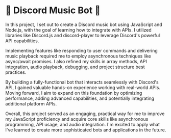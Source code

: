 # :musical_note: Discord Music Bot :musical_note:
In this project, I set out to create a Discord music bot using JavaScript and Node.js, with the goal of learning how to integrate with APIs. I utilized libraries like Discord.js and discord-player to leverage Discord's powerful API capabilities.

Implementing features like responding to user commands and delivering music playback required me to employ asynchronous techniques like async/await promises. I also refined my skills in array methods, API integration, audio playback, debugging, and project structure best practices.

By building a fully-functional bot that interacts seamlessly with Discord's API, I gained valuable hands-on experience working with real-world APIs. Moving forward, I aim to expand on this foundation by optimizing performance, adding advanced capabilities, and potentially integrating additional platform APIs.

Overall, this project served as an engaging, practical way for me to improve my JavaScript proficiency and acquire core skills like asynchronous programming, API usage, and audio integration. I'm excited to apply what I've learned to create more sophisticated bots and applications in the future.
